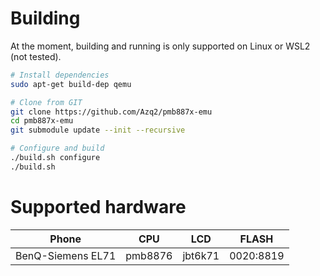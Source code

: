 # Building

At the moment, building and running is only supported on Linux or WSL2 (not tested).

```bash
# Install dependencies
sudo apt-get build-dep qemu

# Clone from GIT
git clone https://github.com/Azq2/pmb887x-emu
cd pmb887x-emu
git submodule update --init --recursive

# Configure and build
./build.sh configure
./build.sh
```

# Supported hardware
| Phone             | CPU     | LCD     | FLASH     |
|-------------------|---------|---------|-----------|
| BenQ-Siemens EL71 | pmb8876 | jbt6k71 | 0020:8819 |
